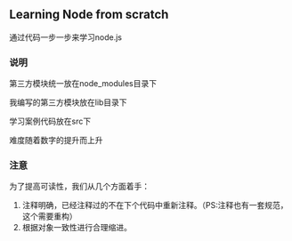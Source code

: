 ## Learning Node from scratch

通过代码一步一步来学习node.js


### 说明

第三方模块统一放在node_modules目录下

我编写的第三方模块放在lib目录下

学习案例代码放在src下

难度随着数字的提升而上升

### 注意

为了提高可读性，我们从几个方面着手：
1. 注释明确，已经注释过的不在下个代码中重新注释。（PS:注释也有一套规范，这个需要重构）
2. 根据对象一致性进行合理缩进。